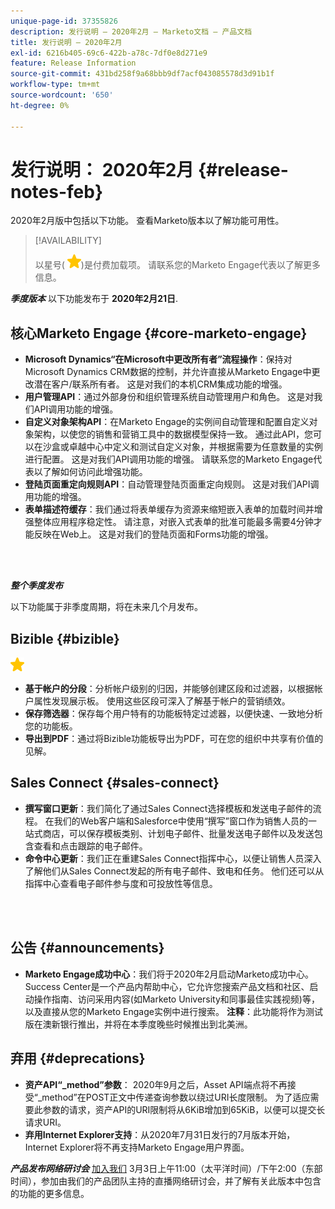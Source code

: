 ```yaml
---
unique-page-id: 37355826
description: 发行说明 — 2020年2月 — Marketo文档 — 产品文档
title: 发行说明 — 2020年2月
exl-id: 6216b405-69c6-422b-a78c-7df0e8d271e9
feature: Release Information
source-git-commit: 431bd258f9a68bbb9df7acf043085578d3d91b1f
workflow-type: tm+mt
source-wordcount: '650'
ht-degree: 0%

---
```


# 发行说明： 2020年2月 {#release-notes-feb}

2020年2月版中包括以下功能。 查看Marketo版本以了解功能可用性。

>[!AVAILABILITY]
>
>以星号( ![(star)](assets/yellow-star.png))是付费加载项。 请联系您的Marketo Engage代表以了解更多信息。

**_季度版本_** 以下功能发布于 **2020年2月21日**.

## 核心Marketo Engage {#core-marketo-engage}

* **Microsoft Dynamics“在Microsoft中更改所有者”流程操作**：保持对Microsoft Dynamics CRM数据的控制，并允许直接从Marketo Engage中更改潜在客户/联系所有者。 这是对我们的本机CRM集成功能的增强。
* **用户管理API**：通过外部身份和组织管理系统自动管理用户和角色。 这是对我们API调用功能的增强。
* **自定义对象架构API**：在Marketo Engage的实例间自动管理和配置自定义对象架构，以使您的销售和营销工具中的数据模型保持一致。 通过此API，您可以在沙盒或卓越中心中定义和测试自定义对象，并根据需要为任意数量的实例进行配置。 这是对我们API调用功能的增强。 请联系您的Marketo Engage代表以了解如何访问此增强功能。
* **登陆页面重定向规则API**：自动管理登陆页面重定向规则。 这是对我们API调用功能的增强。
* **表单描述符缓存**：我们通过将表单缓存为资源来缩短嵌入表单的加载时间并增强整体应用程序稳定性。 请注意，对嵌入式表单的批准可能最多需要4分钟才能反映在Web上。 这是对我们的登陆页面和Forms功能的增强。

<br> 

**_整个季度发布_**

以下功能属于非季度周期，将在未来几个月发布。

## Bizible {#bizible}

![(star)](assets/yellow-star.png)

* **基于帐户的分段**：分析帐户级别的归因，并能够创建区段和过滤器，以根据帐户属性发现展示板。 使用这些区段可深入了解基于帐户的营销绩效。
* **保存筛选器**：保存每个用户特有的功能板特定过滤器，以便快速、一致地分析您的功能板。
* **导出到PDF**：通过将Bizible功能板导出为PDF，可在您的组织中共享有价值的见解。

## Sales Connect {#sales-connect}

* **撰写窗口更新**：我们简化了通过Sales Connect选择模板和发送电子邮件的流程。 在我们的Web客户端和Salesforce中使用“撰写”窗口作为销售人员的一站式商店，可以保存模板类别、计划电子邮件、批量发送电子邮件以及发送包含查看和点击跟踪的电子邮件。
* **命令中心更新**：我们正在重建Sales Connect指挥中心，以便让销售人员深入了解他们从Sales Connect发起的所有电子邮件、致电和任务。 他们还可以从指挥中心查看电子邮件参与度和可投放性等信息。

<br> 

## 公告 {#announcements}

* **Marketo Engage成功中心**：我们将于2020年2月启动Marketo成功中心。 Success Center是一个产品内帮助中心，它允许您搜索产品文档和社区、启动操作指南、访问采用内容(如Marketo University和同事最佳实践视频)等，以及直接从您的Marketo Engage实例中进行搜索。 **注释**：此功能将作为测试版在澳新银行推出，并将在本季度晚些时候推出到北美洲。

## 弃用 {#deprecations}

* **资产API“_method”参数**： 2020年9月之后，Asset API端点将不再接受“_method”在POST正文中传递查询参数以绕过URI长度限制。 为了适应需要此参数的请求，资产API的URI限制将从6KiB增加到65KiB，以便可以提交长请求URI。
* **弃用Internet Explorer支持**：从2020年7月31日发行的7月版本开始，Internet Explorer将不再支持Marketo Engage用户界面。

**_产品发布网络研讨会_** [加入我们](https://engage.marketo.com/Jan_Feb_20_Release_Webinar_Registration.html) 3月3日上午11:00（太平洋时间）/下午2:00（东部时间），参加由我们的产品团队主持的直播网络研讨会，并了解有关此版本中包含的功能的更多信息。
